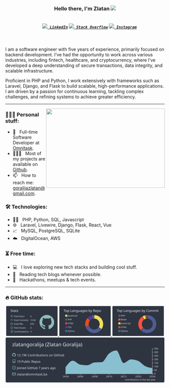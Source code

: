 <h3 align="center">
  Hello there, I'm Zlatan <img src="https://media.giphy.com/media/hvRJCLFzcasrR4ia7z/giphy.gif" width="25px">
</h3>
<h5 align="center">
  <code>
    <a href="https://www.linkedin.com/in/zlatan-goralija/" title="LinkedIn Profile"><img width="22" src="https://github.com/zumrudu-anka/zumrudu-anka/blob/master/images/linkedin.svg"> LinkedIn</a></code>
  <code><a href="https://stackoverflow.com/users/10000772/zlatan" title="Stack Overflow Profile"><img width="22" src="https://github.com/zumrudu-anka/zumrudu-anka/blob/master/images/stackoverflow.svg"> Stack Overflow</a></code>
  <code><a href="https://www.instagram.com/zlatan.goralija/" title="Instagram Profile"><img width="22" src="https://github.com/zumrudu-anka/zumrudu-anka/blob/master/images/instagram.svg"> Instagram</a></code>
</h5>
<br>

I am a software engineer with five years of experience, primarily focused on backend development. I’ve had the opportunity to work across various industries, including fintech, healthcare, and cryptocurrency, where I’ve developed a deep understanding of secure transactions, data integrity, and scalable infrastructure.

Proficient in PHP and Python, I work extensively with frameworks such as Laravel, Django, and Flask to build scalable, high-performance applications. I am driven by a passion for continuous learning, tackling complex challenges, and refining systems to achieve greater efficiency.

<hr>

<img align="right" height="250" width="375" alt="" src="https://www.mygo.ge/uploads/blog/1584023795.jpg" />

### 👨🏻‍💻 Personal stuff:

- 🚀 &nbsp; Full-time Software Developer at [Omnitask](https://omnitask.ba).
- 👨🏻‍💻 &nbsp; Most of my projects are available on [Github](https://github.com/zlatangoralija).
- 📫 &nbsp; How to reach me: <a href="mailto:goralijazlatan@gmail.com">goralijazlatan@gmail.com</a>.

### 🛠 Technologies:

- 🧑‍💻 &nbsp; PHP, Python, SQL, Javascript
- ⚙️ &nbsp; Laravel, Livewire, Django, Flask, React, Vue
- 📈 &nbsp; MySQL, PostgreSQL, SQLite
- ☁️ &nbsp; DigitalOcean, AWS

### ⏳ Free time:

- 💻 &nbsp; I love exploring new tech stacks and building cool stuff.
- 📰 &nbsp; Reading tech blogs whenever possible.
- 🍕 &nbsp; Hackathons, meetups & tech events.

<hr>

### 🔥 GitHub stats:

<div align="center" >
<a  href="https://github.com/zlatangoralija">

<img src="https://raw.githubusercontent.com/zlatangoralija/profile-stats/master/profile-summary-card-output/nord_dark/3-stats.svg" width="32.5%">
<img src="https://raw.githubusercontent.com/zlatangoralija/profile-stats/master/profile-summary-card-output/nord_dark/1-repos-per-language.svg" width="32.5%">
<img src="https://raw.githubusercontent.com/zlatangoralija/profile-stats/master/profile-summary-card-output/nord_dark/2-most-commit-language.svg" width="32.5%">

<img align="center" src="https://raw.githubusercontent.com/zlatangoralija/profile-stats/master/profile-summary-card-output/nord_dark/0-profile-details.svg" >
</a>
</div>


